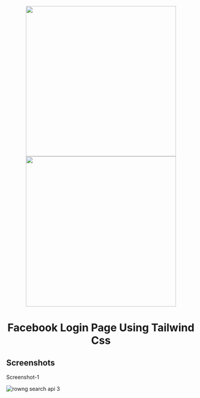 <p align="center"><a href="https://facebook.com" target="_blank"><img src="https://github.com/90-HAQ/facebook_login_page_tailwind/blob/master/facebook.svg" width="400">
</a><a href="https://tailwindcss.com/" target="_blank"><img src="https://github.com/90-HAQ/facebook_login_page_tailwind/blob/master/tailwind_css.svg" width="400">
</a></p>





<h1 align="center">Facebook Login Page Using Tailwind Css</h1>


## Screenshots

Screenshot-1 

![rowng search api 3](https://user-images.githubusercontent.com/89655002/138071467-3b847446-34c7-4855-afb6-cfe877783aff.png)




